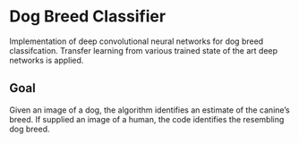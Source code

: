 # Dog Breed Classifier
Implementation of deep convolutional neural networks for dog breed classifcation.
Transfer learning from various trained state of the art deep networks is applied.

## Goal
Given an image of a dog, the algorithm identifies an estimate of the canine’s breed. If supplied an image of a human, the code identifies the resembling dog breed.
